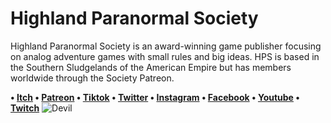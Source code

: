 # Highland Paranormal Society
Highland Paranormal Society is an award-winning game publisher focusing on analog adventure games with small rules and big ideas. HPS is based in the Southern Sludgelands of the American Empire but has members worldwide through the Society Patreon.

**• [Itch](https://natetreme.itch.io/)
• [Patreon](https://www.patreon.com/HPS)
• [Tiktok](https://www.tiktok.com/@highlandparanormal)
• [Twitter](https://twitter.com/NateTreme)
• [Instagram](https://www.instagram.com/natetreme/)
• [Facebook](https://www.facebook.com/HighlandParanormalSociety/)
• [Youtube](https://www.youtube.com/channel/UCQTbKeFRjz81J6fRp7ZR6WQ)
• [Twitch](https://www.twitch.tv/highlandparanormalsociety)**
![Devil](https://64.media.tumblr.com/21fe33487a1fa8863aa4d05d186e4383/f2c59fec1288b3aa-83/s2048x3072/f8ee18ae5cf4c72ed1a842a635292c4b662621ee.jpg)
